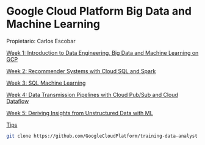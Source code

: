 # Google Cloud Platform Big Data and Machine Learning

Propietario: Carlos Escobar

[Week 1: Introduction to Data Engineering, Big Data and Machine Learning on GCP](Google%20Cloud%20Platform%20Big%20Data%20and%20Machine%20Learnin%208902c8a9547043e7b61aeb6cd46ad5bd/Week%201%20Introduction%20to%20Data%20Engineering,%20Big%20Data%20%2078ea34db796549f490312710844f6c77.md)

[Week 2: Recommender Systems with Cloud SQL and Spark ](Google%20Cloud%20Platform%20Big%20Data%20and%20Machine%20Learnin%208902c8a9547043e7b61aeb6cd46ad5bd/Week%202%20Recommender%20Systems%20with%20Cloud%20SQL%20and%20Spar%206cd921101bfe4ff6b9f3643012333ca8.md)

[Week 3: SQL Machine Learning](Google%20Cloud%20Platform%20Big%20Data%20and%20Machine%20Learnin%208902c8a9547043e7b61aeb6cd46ad5bd/Week%203%20SQL%20Machine%20Learning%2094fe6b8cfca24af6b2107d1eb9aacddf.md)

[Week 4: Data Transmission Pipelines with Cloud Pub/Sub and Cloud Dataflow](Google%20Cloud%20Platform%20Big%20Data%20and%20Machine%20Learnin%208902c8a9547043e7b61aeb6cd46ad5bd/Week%204%20Data%20Transmission%20Pipelines%20with%20Cloud%20Pub%20%20b8741071fa2f4306bade5ef406c74ca6.md)

[Week 5: Deriving Insights from Unstructured Data with ML](Google%20Cloud%20Platform%20Big%20Data%20and%20Machine%20Learnin%208902c8a9547043e7b61aeb6cd46ad5bd/Week%205%20Deriving%20Insights%20from%20Unstructured%20Data%20wi%20280c7db8e7bb44b3a73795b153ca8ee3.md)

[Tips](Google%20Cloud%20Platform%20Big%20Data%20and%20Machine%20Learnin%208902c8a9547043e7b61aeb6cd46ad5bd/Tips%20436d7e973d004f698a8ce1de482579fa.md)

```bash
git clone https://github.com/GoogleCloudPlatform/training-data-analyst
```